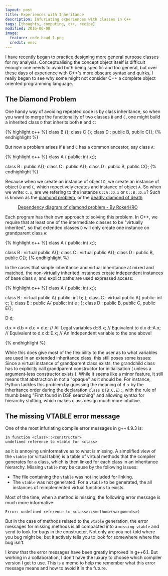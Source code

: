 ```yaml
---
layout: post
title: Experiences with Inheritance
description: Infuriating experiences with classes in C++
tags: [thoughts, computing, c++, recipe]
modified: 2016-06-08
image:
  feature: code_head_1.png
  credit: ensc
---
```


I have recently began to practice designing more general purpose classes for my analysis. Conceptualising the concept object itself is difficult enough: one needs to avoid both being specific and too general, but over these days of experience with C++'s more obscure syntax and quirks, I really began to see why some might not consider C++ a complete object oriented programming language.

## The Diamond Problem

One handy way of avoiding repeated code is by class inheritance, so when you want to merge the functionality of two classes `B` and `C`, one might build a inherited class `D` that inherits both `B` and `C`:

{% highlight c++ %}
class B {};
class C {};
class D : public B, public C{};
{% endhighlight %}

But now a problem arises if `B` and `C` has a common ancestor, say class `A`:

{% highlight c++ %}
class A { public: int x;};

class B : public A{};
class C : public A{};
class D : public B, public C{};
{% endhighlight %}

Because when we create an instance of object `D`, we create an instance of object `B` and `C`, which repectively creates and instance of object `A`. So when we write: `C.x`, are we refering to the instance `C::A::D.x` or `C::B::D.x`? Such is known as the [diamond problem](https://en.wikipedia.org/wiki/Multiple_inheritance#The_diamond_problem), or the [deadly diamond of death](http://objectmentor.com/resources/articles/javacpp.pdf)

<figure>
	<a href="https://en.wikipedia.org/wiki/Multiple_inheritance">
   <img src="https://upload.wikimedia.org/wikipedia/commons/thumb/8/8e/Diamond_inheritance.svg/180px-Diamond_inheritance.svg.png" alt=""></a>
	<figcaption><a href="https://commons.wikimedia.org/w/index.php?curid=1015688">
      Dependency diagram of diamond problem - By RokerHRO</a>
   </figcaption>
</figure>

Each program has their own approach to solving this problem. In C++, we require that at least one of the intermediate classes to be "virtually inherited", so that extended classes `D` will only create one instance on grandparent class `A`:

{% highlight c++ %}
class A { public: int x;};

class B : virtual public A{};
class C : virtual public A{};
class D : public B, public C{};
{% endhighlight %}


In the cases that simple inheritance and virtual inheritance at mixed and matched, the non-virtually inherited instances create independent instances of base class `A`, and explict paths are used expressed access:

{% highlight c++ %}
class A { public: int x;};

class B : virtual public A{ public: int b; };
class C : virtual public A{ public: int c; };
class E : public A{ public:  int e ; };
class D : public B, public C, public E{};

D d;

d.x = d.b = d.c = d.e; // All Legal variables
d::B.x; // Equivalent to d.x
d::A.x; // Equivalent to d.x
d::E.x; // An Independent variable to the one above!

{% endhighlight %}

While this does give most of the flexibility to the user as to what variables are used in an extended inheritance class, this still poses some issues: Since a virtual instance of grandparent class exists, the grandchild class has to explicitly call grandparent constructor for initialisation ( unless a argument-less constructor exists ). While it seems like a minor feature, it still means that abstraction in not a "opaque" as it should be. For instance, Python tackles this problem by guessing the meaning of `d.x` by the inheritance order during the declaration `class D(B,C,E):`, with the rule of thumb being "First found in DSF searching" and allowing syntax for hierarchy shifting, which makes class design much more intuitive.


## The missing VTABLE error message
One of the most infuriating compile error messages in g++4.9.3 is:

```
In function <class>::<constructor>
undefined reference to vtable for <class>
```

as it is annoying uninformative as to what is missing. A simplified view of the `vtable` (or virtual table) is a table of virtual methods that the compiler generates for a class, which is then linked for each class in an inheritance hierarchy. Missing `vtable` may be cause by the following issues:

* The file containing the `vtable` was not included for linking.
* The `vtable` was not generated. For a `vtable` to be generated, the all instances of reimplemented virtual functions to exists.

Most of the time, when a method is missing, the following error message is much more informative:

```
Error: undefined reference to <class>::<method>(<arguments>)
```

But in the case of methods related to the `vtable` generation, the error messages for missing methods is all compacted into a `missing vtable` and send to look for bugs in the constructor. Not only are you not-told where you bug might be, but it actively tells you to look for somewhere where the bug isn't.

I know that the error messages have been greatly improved in g++6.1. But working in a collaboration, I don't have the luxury to choose which compiler version I get to use. This is a memo to help me remember what this error message means and how to avoid it in the future.
